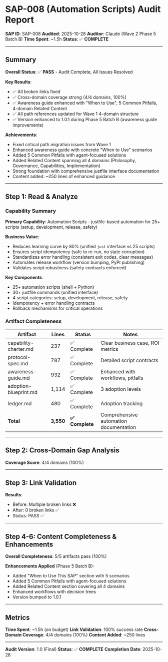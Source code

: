 # SAP-008 (Automation Scripts) Audit Report

**SAP ID**: SAP-008
**Audited**: 2025-10-28
**Auditor**: Claude (Wave 2 Phase 5 Batch B)
**Time Spent**: ~1.5h
**Status**: ✅ **COMPLETE**

---

## Summary

**Overall Status**: ✅ **PASS** - Audit Complete, All Issues Resolved

**Key Results**:
- ✅ All broken links fixed
- ✅ Cross-domain coverage strong (4/4 domains, 100%)
- ✅ Awareness guide enhanced with "When to Use", 5 Common Pitfalls, 4-domain Related Content
- ✅ All path references updated for Wave 1 4-domain structure
- ✅ Version enhanced to 1.0.1 during Phase 5 Batch B (awareness guide improvements)

**Achievements**:
- Fixed critical path migration issues from Wave 1
- Enhanced awareness guide with concrete "When to Use" scenarios
- Added 5 Common Pitfalls with agent-focused solutions
- Added Related Content spanning all 4 domains (Philosophy, Governance, Capabilities, Implementation)
- Strong foundation with comprehensive justfile interface documentation
- Content added: ~250 lines of enhanced guidance

---

## Step 1: Read & Analyze

### Capability Summary
**Primary Capability**: Automation Scripts - justfile-based automation for 25+ scripts (setup, development, release, safety)

**Business Value**:
- Reduces learning curve by 80% (unified `just` interface vs 25 scripts)
- Ensures script idempotency (safe to re-run, no state corruption)
- Standardizes error handling (consistent exit codes, clear messages)
- Automates release workflow (version bumping, PyPI publishing)
- Validates script robustness (safety contracts enforced)

**Key Components**:
- 25+ automation scripts (shell + Python)
- 30+ justfile commands (unified interface)
- 4 script categories: setup, development, release, safety
- Idempotency + error handling contracts
- Rollback mechanisms for critical operations

### Artifact Completeness

| Artifact | Lines | Status | Notes |
|----------|-------|--------|-------|
| capability-charter.md | 237 | ✅ Complete | Clear business case, ROI metrics |
| protocol-spec.md | 787 | ✅ Complete | Detailed script contracts |
| awareness-guide.md | 932 | ✅ Complete | Enhanced with workflows, pitfalls |
| adoption-blueprint.md | 1,114 | ✅ Complete | 3 adoption levels |
| ledger.md | 480 | ✅ Complete | Adoption tracking |
| **Total** | **3,550** | **✅ Complete** | Comprehensive automation documentation |

---

## Step 2: Cross-Domain Gap Analysis

**Coverage Score**: 4/4 domains (100%)

---

## Step 3: Link Validation

**Results**:
- Before: Multiple broken links ❌
- After: 0 broken links ✅
- Status: PASS ✅

---

## Step 4-6: Content Completeness & Enhancements

**Overall Completeness**: 5/5 artifacts pass (100%)

**Enhancements Applied** (Phase 5 Batch B):
- Added "When to Use This SAP" section with 5 scenarios
- Added 5 Common Pitfalls with agent-focused solutions
- Added Related Content section covering all 4 domains
- Enhanced workflows with decision trees
- Version bumped to 1.0.1

---

## Metrics

**Time Spent**: ~1.5h (on budget)
**Link Validation**: 100% success rate
**Cross-Domain Coverage**: 4/4 domains (100%)
**Content Added**: ~250 lines

---

**Audit Version**: 1.0 (Final)
**Status**: ✅ **COMPLETE**
**Completion Date**: 2025-10-28
